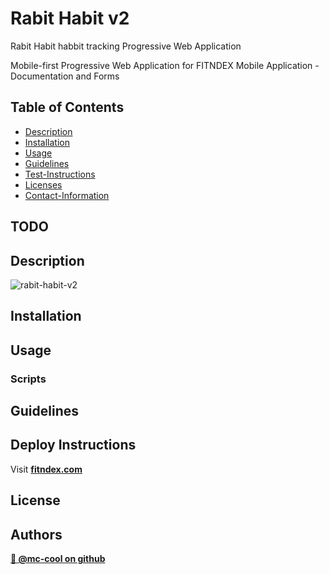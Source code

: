 # Rabit Habit v2
Rabit Habit habbit tracking Progressive Web Application

Mobile-first Progressive Web Application for FITNDEX Mobile Application - Documentation and Forms

## Table of Contents

- [Description](#description)
- [Installation](#install)
- [Usage](#usage)
- [Guidelines](#guidelines)
- [Test-Instructions](#test)
- [Licenses](#license)
- [Contact-Information](#email)

## TODO

## Description
![rabit-habit-v2](https://user-images.githubusercontent.com/101916187/208200436-69a4aca9-c555-4ccd-8dc2-833210714aeb.png)

## Installation

## Usage

### Scripts

## Guidelines

## Deploy Instructions
Visit **[ fitndex.com ](https://fitndex.com)**

## License
## Authors
**[🐉 @mc-cool on github ](https://github.com/m-ccool)**


